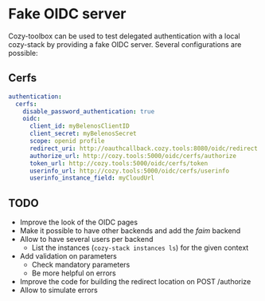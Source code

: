 # Fake OIDC server

Cozy-toolbox can be used to test delegated authentication with a local
cozy-stack by providing a fake OIDC server. Several configurations are
possible:

## Cerfs

```yaml
authentication:
  cerfs:
    disable_password_authentication: true
    oidc:
      client_id: myBelenosClientID
      client_secret: myBelenosSecret
      scope: openid profile
      redirect_uri: http://oauthcallback.cozy.tools:8080/oidc/redirect
      authorize_url: http://cozy.tools:5000/oidc/cerfs/authorize
      token_url: http://cozy.tools:5000/oidc/cerfs/token
      userinfo_url: http://cozy.tools:5000/oidc/cerfs/userinfo
      userinfo_instance_field: myCloudUrl
```

## TODO

* Improve the look of the OIDC pages
* Make it possible to have other backends and add the _faim_ backend
* Allow to have several users per backend
  * List the instances (`cozy-stack instances ls`) for the given context
* Add validation on parameters
  * Check mandatory parameters
  * Be more helpful on errors
* Improve the code for building the redirect location on POST /authorize
* Allow to simulate errors

